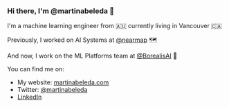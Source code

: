 ### Hi there, I'm @martinabeleda 👋

I'm a machine learning engineer from 🇦🇺 currently living in Vancouver 🇨🇦

Previously, I worked on AI Systems at [@nearmap](https://www.nearmap.com/au/en/products/ai-aerial-maps) 🗺️

And now, I work on the ML Platforms team at [@BorealisAI](https://www.borealisai.com/en/) 🌃

You can find me on:
- My website: [martinabeleda.com](https://www.martinabeleda.com/)
- Twitter: [@martinabeleda](https://twitter.com/martinabeleda)
- [LinkedIn](https://www.linkedin.com/in/martinabeleda/)
